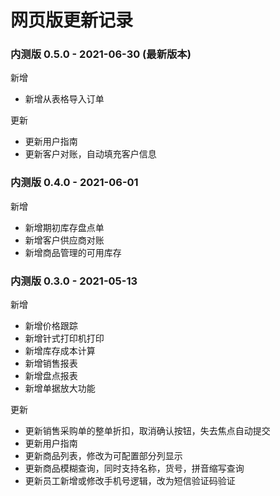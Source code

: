 # 网页版更新记录


### 内测版 0.5.0 - 2021-06-30 (最新版本)
新增
- 新增从表格导入订单

更新
- 更新用户指南
- 更新客户对账，自动填充客户信息

### 内测版 0.4.0 - 2021-06-01 
新增
- 新增期初库存盘点单
- 新增客户供应商对账
- 新增商品管理的可用库存


### 内测版 0.3.0 - 2021-05-13
新增
- 新增价格跟踪
- 新增针式打印机打印
- 新增库存成本计算
- 新增销售报表
- 新增盘点报表
- 新增单据放大功能

更新
- 更新销售采购单的整单折扣，取消确认按钮，失去焦点自动提交
- 更新用户指南
- 更新商品列表，修改为可配置部分列显示
- 更新商品模糊查询，同时支持名称，货号，拼音缩写查询
- 更新员工新增或修改手机号逻辑，改为短信验证码验证


